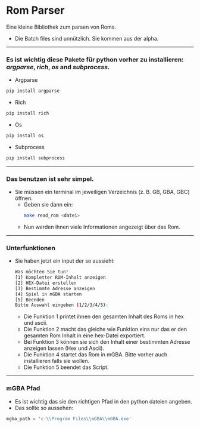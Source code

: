 # Rom Parser

Eine kleine Bibliothek zum parsen von Roms.

- Die Batch files sind unnützlich. Sie kommen aus der alpha.

---

### Es ist wichtig diese Pakete für python vorher zu installieren: *argparse*, *rich*, *os* and *subprocess*.

- Argparse
```bash
pip install argparse
```

- Rich
```bash
pip install rich
```

- Os
```bash
pip install os
```

- Subprocess
```bash
pip install subprocess
```

---

### Das benutzen ist sehr simpel.

- Sie müssen ein terminal im jeweiligen Verzeichnis (z. B. GB, GBA, GBC) öffnen.
  - Geben sie dann ein:
    ```bash
    make read_rom <datei>
    ```
  - Nun werden ihnen viele Informationen angezeigt über das Rom.

---

### Unterfunktionen

- Sie haben jetzt ein input der so aussieht:
  ```bash
  Was möchten Sie tun?
  [1] Kompletter ROM-Inhalt anzeigen
  [2] HEX-Datei erstellen
  [3] Bestimmte Adresse anzeigen
  [4] Spiel in mGBA starten
  [5] Beenden
  Bitte Auswahl eingeben (1/2/3/4/5):
  ```
  - Die Funktion 1 printet ihnen den gesamten Inhalt des Roms in hex und ascii.
  - Die Funktion 2 macht das gleiche wie Funktion eins nur das er den gesamten Rom Inhalt in eine hex-Datei exportiert.
  - Bei Funktion 3 können sie sich den Inhalt einer bestimmten Adresse anzeigen lassen (Hex und Ascii).
  - Die Funktion 4 startet das Rom in mGBA. Bitte vorher auch installieren falls sie wollen.
  - Die Funktion 5 beendet das Script.
 
---

### mGBA Pfad

- Es ist wichtig das sie den richtigen Pfad in den python dateien angeben.
- Das sollte so aussehen:
```Python
mgba_path = 'c:\\Program Files\\mGBA\\mGBA.exe'
```
